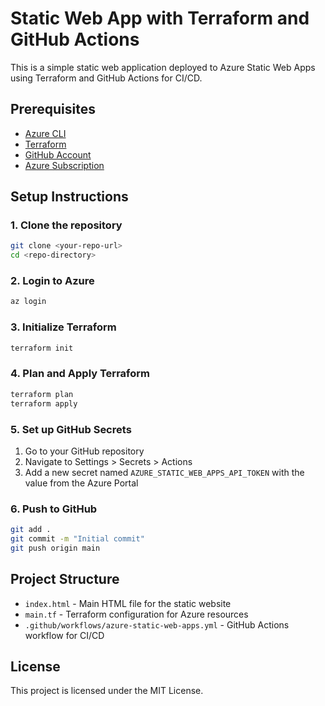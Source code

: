 # Static Web App with Terraform and GitHub Actions

This is a simple static web application deployed to Azure Static Web Apps using Terraform and GitHub Actions for CI/CD.

## Prerequisites

- [Azure CLI](https://docs.microsoft.com/en-us/cli/azure/install-azure-cli)
- [Terraform](https://www.terraform.io/downloads.html)
- [GitHub Account](https://github.com/)
- [Azure Subscription](https://azure.microsoft.com/)

## Setup Instructions

### 1. Clone the repository
```bash
git clone <your-repo-url>
cd <repo-directory>
```

### 2. Login to Azure
```bash
az login
```

### 3. Initialize Terraform
```bash
terraform init
```

### 4. Plan and Apply Terraform
```bash
terraform plan
terraform apply
```

### 5. Set up GitHub Secrets
1. Go to your GitHub repository
2. Navigate to Settings > Secrets > Actions
3. Add a new secret named `AZURE_STATIC_WEB_APPS_API_TOKEN` with the value from the Azure Portal

### 6. Push to GitHub
```bash
git add .
git commit -m "Initial commit"
git push origin main
```

## Project Structure

- `index.html` - Main HTML file for the static website
- `main.tf` - Terraform configuration for Azure resources
- `.github/workflows/azure-static-web-apps.yml` - GitHub Actions workflow for CI/CD

## License

This project is licensed under the MIT License.
